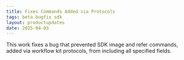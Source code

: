 ```yaml
---
title: Fixes Commands Added via Protocols
tags: beta bugfix sdk
layout: productupdates
date: 2025-04-03
---
```


This work fixes a bug that prevented SDK image and refer commands, added via workflow kit protocols, from including all specified fields.